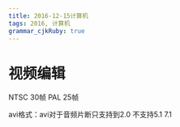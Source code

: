 ```yaml
---
title: 2016-12-15计算机
tags: 2016, 计算机
grammar_cjkRuby: true
---
```


# 视频编辑
NTSC 30帧
PAL 25帧

avi格式：avi对于音频片断只支持到2.0 不支持5.1 7.1
